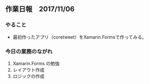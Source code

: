 ## 作業日報　2017/11/06

### やること
* 最初作ったアプリ（coretweet）をXamarin.Formsで作ってみる。

### 今日の業務のながれ

1. Xamarin.Forms の勉強
2. レイアウト作成
3. ロジックの作成
